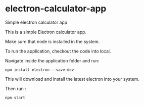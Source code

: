 # electron-calculator-app
Simple electron calculator app

This is a simple Electron calculator app.

Make sure that node is installed in the system.

To run the application, checkout the code into local.

Navigate inside the application folder and run:

<code>npm install electron --save-dev</code>

This will download and install the latest electron into your system.

Then run :

<code>npm start</code>
